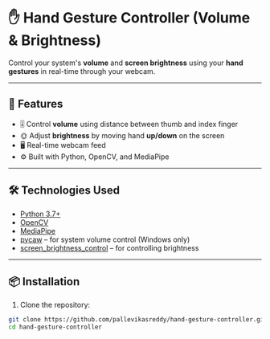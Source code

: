 # ✋ Hand Gesture Controller (Volume & Brightness)

Control your system's **volume** and **screen brightness** using your **hand gestures** in real-time through your webcam.


---

## 🚀 Features

- 🎚️ Control **volume** using distance between thumb and index finger
- 🌞 Adjust **brightness** by moving hand **up/down** on the screen
- 🖥️ Real-time webcam feed
- ⚙️ Built with Python, OpenCV, and MediaPipe

---

## 🛠️ Technologies Used

- [Python 3.7+](https://www.python.org/)
- [OpenCV](https://opencv.org/)
- [MediaPipe](https://google.github.io/mediapipe/)
- [pycaw](https://github.com/AndreMiras/pycaw) – for system volume control (Windows only)
- [screen_brightness_control](https://pypi.org/project/screen-brightness-control/) – for controlling brightness

---

## 📦 Installation

1. Clone the repository:

```bash
git clone https://github.com/pallevikasreddy/hand-gesture-controller.git
cd hand-gesture-controller
